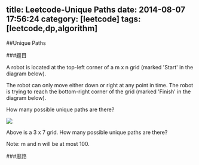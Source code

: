 title: Leetcode-Unique Paths
date: 2014-08-07 17:56:24
category: [leetcode]
tags: [leetcode,dp,algorithm]
---

##Unique Paths 

###题目

A robot is located at the top-left corner of a m x n grid (marked 'Start' in the diagram below).

The robot can only move either down or right at any point in time. The robot is trying to reach the bottom-right corner of the grid (marked 'Finish' in the diagram below).

How many possible unique paths are there?

![](http://4.bp.blogspot.com/_UElib2WLeDE/TNJf8VtC2VI/AAAAAAAACXU/UyUa-9LKp4E/s400/robot_maze.png)

Above is a 3 x 7 grid. How many possible unique paths are there?

Note: m and n will be at most 100.

###思路